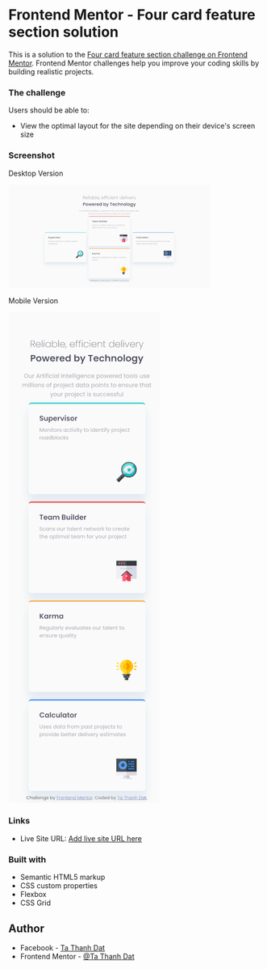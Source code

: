 # Frontend Mentor - Four card feature section solution

This is a solution to the [Four card feature section challenge on Frontend Mentor](https://www.frontendmentor.io/challenges/four-card-feature-section-weK1eFYK). Frontend Mentor challenges help you improve your coding skills by building realistic projects.

### The challenge

Users should be able to:

-   View the optimal layout for the site depending on their device's screen size

### Screenshot
Desktop Version

![Desktop screenshot](https://github.com/tathanhdat/four-card-feature-section/blob/main/Screenshot-desktop.png)

Mobile Version

![Mobile screenshot](https://github.com/tathanhdat/four-card-feature-section/blob/main/Screenshot-mobile.png)

### Links

-   Live Site URL: [Add live site URL here](https://tathanhdat.github.io/four-card-feature-section/)

### Built with

-   Semantic HTML5 markup
-   CSS custom properties
-   Flexbox
-   CSS Grid

## Author

-   Facebook - [Ta Thanh Dat](https://www.facebook.com/tathanh.dat.5/)
-   Frontend Mentor - [@Ta Thanh Dat](https://www.frontendmentor.io/profile/tathanhdat)

